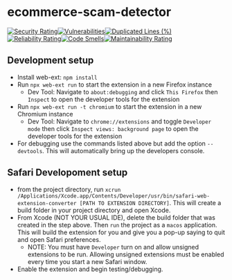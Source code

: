 # ecommerce-scam-detector

[![Security Rating](https://sonarcloud.io/api/project_badges/measure?project=MSU-CS4360-WhiteHat_ecommerce-scam-detector&metric=security_rating)](https://sonarcloud.io/summary/new_code?id=MSU-CS4360-WhiteHat_ecommerce-scam-detector)[![Vulnerabilities](https://sonarcloud.io/api/project_badges/measure?project=MSU-CS4360-WhiteHat_ecommerce-scam-detector&metric=vulnerabilities)](https://sonarcloud.io/summary/new_code?id=MSU-CS4360-WhiteHat_ecommerce-scam-detector)[![Duplicated Lines (%)](https://sonarcloud.io/api/project_badges/measure?project=MSU-CS4360-WhiteHat_ecommerce-scam-detector&metric=duplicated_lines_density)](https://sonarcloud.io/summary/new_code?id=MSU-CS4360-WhiteHat_ecommerce-scam-detector)[![Reliability Rating](https://sonarcloud.io/api/project_badges/measure?project=MSU-CS4360-WhiteHat_ecommerce-scam-detector&metric=reliability_rating)](https://sonarcloud.io/summary/new_code?id=MSU-CS4360-WhiteHat_ecommerce-scam-detector)[![Code Smells](https://sonarcloud.io/api/project_badges/measure?project=MSU-CS4360-WhiteHat_ecommerce-scam-detector&metric=code_smells)](https://sonarcloud.io/summary/new_code?id=MSU-CS4360-WhiteHat_ecommerce-scam-detector)[![Maintainability Rating](https://sonarcloud.io/api/project_badges/measure?project=MSU-CS4360-WhiteHat_ecommerce-scam-detector&metric=sqale_rating)](https://sonarcloud.io/summary/new_code?id=MSU-CS4360-WhiteHat_ecommerce-scam-detector)

## Development setup

- Install web-ext: `npm install`
- Run `npx web-ext run` to start the extension in a new Firefox instance
  - Dev Tool: Navigate to `about:debugging` and click `This Firefox` then `Inspect` to open the developer tools for the extension
- Run `npx web-ext run -t chromium` to start the extension in a new Chromium instance
  - Dev Tool: Navigate to `chrome://extensions` and toggle `Developer mode` then click `Inspect views: background page` to open the developer tools for the extension
- For debugging use the commands listed above but add the option `--devtools`. This will automatically bring up the developers console.

## Safari Developoment setup

- from the project directory, run `xcrun /Applications/Xcode.app/Contents/Developer/usr/bin/safari-web-extension-converter [PATH TO EXTENSION DIRECTORY]`. This will create a build folder in your project directory and open Xcode.
- From Xcode (NOT YOUR USUAL IDE), delete the build folder that was created in the step above. Then `run` the project as a `macos` application. This will build the extension for you and give you a pop-up saying to quit and open Safari preferences.
  - NOTE: You must have `Developer` turn on and allow unsigned extensions to be run. Allowing unsigned extensions must be enabled every time you start a new Safari window.
- Enable the extension and begin testing/debugging.

